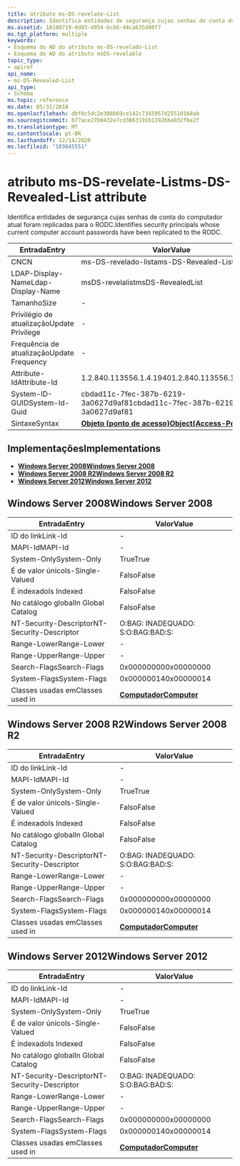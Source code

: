 ```yaml
---
title: atributo ms-DS-revelate-List
description: Identifica entidades de segurança cujas senhas de conta do computador atual foram replicadas para o RODC.
ms.assetid: 10100719-4d03-4954-bcb6-d4ca635d00f7
ms.tgt_platform: multiple
keywords:
- Esquema do AD do atributo ms-DS-revelado-List
- Esquema de AD do atributo msDS-revelable
topic_type:
- apiref
api_name:
- ms-DS-Revealed-List
api_type:
- Schema
ms.topic: reference
ms.date: 05/31/2018
ms.openlocfilehash: dbf8c5dc2e308b69ce142c7345957d25510168ab
ms.sourcegitcommit: b77ace27b0432e7cd3863191b11926be032fbe2f
ms.translationtype: MT
ms.contentlocale: pt-BR
ms.lasthandoff: 12/14/2020
ms.locfileid: "103645551"
---
```

# <a name="ms-ds-revealed-list-attribute"></a><span data-ttu-id="39d60-105">atributo ms-DS-revelate-List</span><span class="sxs-lookup"><span data-stu-id="39d60-105">ms-DS-Revealed-List attribute</span></span>

<span data-ttu-id="39d60-106">Identifica entidades de segurança cujas senhas de conta do computador atual foram replicadas para o RODC.</span><span class="sxs-lookup"><span data-stu-id="39d60-106">Identifies security principals whose current computer account passwords have been replicated to the RODC.</span></span>



| <span data-ttu-id="39d60-107">Entrada</span><span class="sxs-lookup"><span data-stu-id="39d60-107">Entry</span></span> | <span data-ttu-id="39d60-108">Valor</span><span class="sxs-lookup"><span data-stu-id="39d60-108">Value</span></span> |
|-------------------|-------------------------------------------------------|
| <span data-ttu-id="39d60-109">CN</span><span class="sxs-lookup"><span data-stu-id="39d60-109">CN</span></span>                | <span data-ttu-id="39d60-110">ms-DS-revelado-lista</span><span class="sxs-lookup"><span data-stu-id="39d60-110">ms-DS-Revealed-List</span></span>                                   |
| <span data-ttu-id="39d60-111">LDAP-Display-Name</span><span class="sxs-lookup"><span data-stu-id="39d60-111">Ldap-Display-Name</span></span> | <span data-ttu-id="39d60-112">msDS-revelalist</span><span class="sxs-lookup"><span data-stu-id="39d60-112">msDS-RevealedList</span></span>                                     |
| <span data-ttu-id="39d60-113">Tamanho</span><span class="sxs-lookup"><span data-stu-id="39d60-113">Size</span></span>              | \-                                                    |
| <span data-ttu-id="39d60-114">Privilégio de atualização</span><span class="sxs-lookup"><span data-stu-id="39d60-114">Update Privilege</span></span>  | \-                                                    |
| <span data-ttu-id="39d60-115">Frequência de atualização</span><span class="sxs-lookup"><span data-stu-id="39d60-115">Update Frequency</span></span>  | \-                                                    |
| <span data-ttu-id="39d60-116">Attribute-Id</span><span class="sxs-lookup"><span data-stu-id="39d60-116">Attribute-Id</span></span>      | <span data-ttu-id="39d60-117">1.2.840.113556.1.4.1940</span><span class="sxs-lookup"><span data-stu-id="39d60-117">1.2.840.113556.1.4.1940</span></span>                               |
| <span data-ttu-id="39d60-118">System-ID-GUID</span><span class="sxs-lookup"><span data-stu-id="39d60-118">System-Id-Guid</span></span>    | <span data-ttu-id="39d60-119">cbdad11c-7fec-387b-6219-3a0627d9af81</span><span class="sxs-lookup"><span data-stu-id="39d60-119">cbdad11c-7fec-387b-6219-3a0627d9af81</span></span>                  |
| <span data-ttu-id="39d60-120">Sintaxe</span><span class="sxs-lookup"><span data-stu-id="39d60-120">Syntax</span></span>            | [<span data-ttu-id="39d60-121">**Objeto (ponto de acesso)**</span><span class="sxs-lookup"><span data-stu-id="39d60-121">**Object(Access-Point)**</span></span>](s-object-access-point.md) |



## <a name="implementations"></a><span data-ttu-id="39d60-122">Implementações</span><span class="sxs-lookup"><span data-stu-id="39d60-122">Implementations</span></span>

-   [<span data-ttu-id="39d60-123">**Windows Server 2008**</span><span class="sxs-lookup"><span data-stu-id="39d60-123">**Windows Server 2008**</span></span>](#windows-server-2008)
-   [<span data-ttu-id="39d60-124">**Windows Server 2008 R2**</span><span class="sxs-lookup"><span data-stu-id="39d60-124">**Windows Server 2008 R2**</span></span>](#windows-server-2008-r2)
-   [<span data-ttu-id="39d60-125">**Windows Server 2012**</span><span class="sxs-lookup"><span data-stu-id="39d60-125">**Windows Server 2012**</span></span>](#windows-server-2012)

## <a name="windows-server-2008"></a><span data-ttu-id="39d60-126">Windows Server 2008</span><span class="sxs-lookup"><span data-stu-id="39d60-126">Windows Server 2008</span></span>



| <span data-ttu-id="39d60-127">Entrada</span><span class="sxs-lookup"><span data-stu-id="39d60-127">Entry</span></span> | <span data-ttu-id="39d60-128">Valor</span><span class="sxs-lookup"><span data-stu-id="39d60-128">Value</span></span> |
|------------------------|-------------------------------------------|
| <span data-ttu-id="39d60-129">ID do link</span><span class="sxs-lookup"><span data-stu-id="39d60-129">Link-Id</span></span>                | \-                                        |
| <span data-ttu-id="39d60-130">MAPI-Id</span><span class="sxs-lookup"><span data-stu-id="39d60-130">MAPI-Id</span></span>                | \-                                        |
| <span data-ttu-id="39d60-131">System-Only</span><span class="sxs-lookup"><span data-stu-id="39d60-131">System-Only</span></span>            | <span data-ttu-id="39d60-132">True</span><span class="sxs-lookup"><span data-stu-id="39d60-132">True</span></span>                                      |
| <span data-ttu-id="39d60-133">É de valor único</span><span class="sxs-lookup"><span data-stu-id="39d60-133">Is-Single-Valued</span></span>       | <span data-ttu-id="39d60-134">Falso</span><span class="sxs-lookup"><span data-stu-id="39d60-134">False</span></span>                                     |
| <span data-ttu-id="39d60-135">É indexado</span><span class="sxs-lookup"><span data-stu-id="39d60-135">Is Indexed</span></span>             | <span data-ttu-id="39d60-136">Falso</span><span class="sxs-lookup"><span data-stu-id="39d60-136">False</span></span>                                     |
| <span data-ttu-id="39d60-137">No catálogo global</span><span class="sxs-lookup"><span data-stu-id="39d60-137">In Global Catalog</span></span>      | <span data-ttu-id="39d60-138">Falso</span><span class="sxs-lookup"><span data-stu-id="39d60-138">False</span></span>                                     |
| <span data-ttu-id="39d60-139">NT-Security-Descriptor</span><span class="sxs-lookup"><span data-stu-id="39d60-139">NT-Security-Descriptor</span></span> | <span data-ttu-id="39d60-140">O:BAG: INADEQUADO: S:</span><span class="sxs-lookup"><span data-stu-id="39d60-140">O:BAG:BAD:S:</span></span>                              |
| <span data-ttu-id="39d60-141">Range-Lower</span><span class="sxs-lookup"><span data-stu-id="39d60-141">Range-Lower</span></span>            | \-                                        |
| <span data-ttu-id="39d60-142">Range-Upper</span><span class="sxs-lookup"><span data-stu-id="39d60-142">Range-Upper</span></span>            | \-                                        |
| <span data-ttu-id="39d60-143">Search-Flags</span><span class="sxs-lookup"><span data-stu-id="39d60-143">Search-Flags</span></span>           | <span data-ttu-id="39d60-144">0x00000000</span><span class="sxs-lookup"><span data-stu-id="39d60-144">0x00000000</span></span>                                |
| <span data-ttu-id="39d60-145">System-Flags</span><span class="sxs-lookup"><span data-stu-id="39d60-145">System-Flags</span></span>           | <span data-ttu-id="39d60-146">0x00000014</span><span class="sxs-lookup"><span data-stu-id="39d60-146">0x00000014</span></span>                                |
| <span data-ttu-id="39d60-147">Classes usadas em</span><span class="sxs-lookup"><span data-stu-id="39d60-147">Classes used in</span></span>        | [<span data-ttu-id="39d60-148">**Computador**</span><span class="sxs-lookup"><span data-stu-id="39d60-148">**Computer**</span></span>](c-computer.md)<br/> |



## <a name="windows-server-2008-r2"></a><span data-ttu-id="39d60-149">Windows Server 2008 R2</span><span class="sxs-lookup"><span data-stu-id="39d60-149">Windows Server 2008 R2</span></span>



| <span data-ttu-id="39d60-150">Entrada</span><span class="sxs-lookup"><span data-stu-id="39d60-150">Entry</span></span> | <span data-ttu-id="39d60-151">Valor</span><span class="sxs-lookup"><span data-stu-id="39d60-151">Value</span></span> |
|------------------------|-------------------------------------------|
| <span data-ttu-id="39d60-152">ID do link</span><span class="sxs-lookup"><span data-stu-id="39d60-152">Link-Id</span></span>                | \-                                        |
| <span data-ttu-id="39d60-153">MAPI-Id</span><span class="sxs-lookup"><span data-stu-id="39d60-153">MAPI-Id</span></span>                | \-                                        |
| <span data-ttu-id="39d60-154">System-Only</span><span class="sxs-lookup"><span data-stu-id="39d60-154">System-Only</span></span>            | <span data-ttu-id="39d60-155">True</span><span class="sxs-lookup"><span data-stu-id="39d60-155">True</span></span>                                      |
| <span data-ttu-id="39d60-156">É de valor único</span><span class="sxs-lookup"><span data-stu-id="39d60-156">Is-Single-Valued</span></span>       | <span data-ttu-id="39d60-157">Falso</span><span class="sxs-lookup"><span data-stu-id="39d60-157">False</span></span>                                     |
| <span data-ttu-id="39d60-158">É indexado</span><span class="sxs-lookup"><span data-stu-id="39d60-158">Is Indexed</span></span>             | <span data-ttu-id="39d60-159">Falso</span><span class="sxs-lookup"><span data-stu-id="39d60-159">False</span></span>                                     |
| <span data-ttu-id="39d60-160">No catálogo global</span><span class="sxs-lookup"><span data-stu-id="39d60-160">In Global Catalog</span></span>      | <span data-ttu-id="39d60-161">Falso</span><span class="sxs-lookup"><span data-stu-id="39d60-161">False</span></span>                                     |
| <span data-ttu-id="39d60-162">NT-Security-Descriptor</span><span class="sxs-lookup"><span data-stu-id="39d60-162">NT-Security-Descriptor</span></span> | <span data-ttu-id="39d60-163">O:BAG: INADEQUADO: S:</span><span class="sxs-lookup"><span data-stu-id="39d60-163">O:BAG:BAD:S:</span></span>                              |
| <span data-ttu-id="39d60-164">Range-Lower</span><span class="sxs-lookup"><span data-stu-id="39d60-164">Range-Lower</span></span>            | \-                                        |
| <span data-ttu-id="39d60-165">Range-Upper</span><span class="sxs-lookup"><span data-stu-id="39d60-165">Range-Upper</span></span>            | \-                                        |
| <span data-ttu-id="39d60-166">Search-Flags</span><span class="sxs-lookup"><span data-stu-id="39d60-166">Search-Flags</span></span>           | <span data-ttu-id="39d60-167">0x00000000</span><span class="sxs-lookup"><span data-stu-id="39d60-167">0x00000000</span></span>                                |
| <span data-ttu-id="39d60-168">System-Flags</span><span class="sxs-lookup"><span data-stu-id="39d60-168">System-Flags</span></span>           | <span data-ttu-id="39d60-169">0x00000014</span><span class="sxs-lookup"><span data-stu-id="39d60-169">0x00000014</span></span>                                |
| <span data-ttu-id="39d60-170">Classes usadas em</span><span class="sxs-lookup"><span data-stu-id="39d60-170">Classes used in</span></span>        | [<span data-ttu-id="39d60-171">**Computador**</span><span class="sxs-lookup"><span data-stu-id="39d60-171">**Computer**</span></span>](c-computer.md)<br/> |



## <a name="windows-server-2012"></a><span data-ttu-id="39d60-172">Windows Server 2012</span><span class="sxs-lookup"><span data-stu-id="39d60-172">Windows Server 2012</span></span>



| <span data-ttu-id="39d60-173">Entrada</span><span class="sxs-lookup"><span data-stu-id="39d60-173">Entry</span></span> | <span data-ttu-id="39d60-174">Valor</span><span class="sxs-lookup"><span data-stu-id="39d60-174">Value</span></span> |
|------------------------|-------------------------------------------|
| <span data-ttu-id="39d60-175">ID do link</span><span class="sxs-lookup"><span data-stu-id="39d60-175">Link-Id</span></span>                | \-                                        |
| <span data-ttu-id="39d60-176">MAPI-Id</span><span class="sxs-lookup"><span data-stu-id="39d60-176">MAPI-Id</span></span>                | \-                                        |
| <span data-ttu-id="39d60-177">System-Only</span><span class="sxs-lookup"><span data-stu-id="39d60-177">System-Only</span></span>            | <span data-ttu-id="39d60-178">True</span><span class="sxs-lookup"><span data-stu-id="39d60-178">True</span></span>                                      |
| <span data-ttu-id="39d60-179">É de valor único</span><span class="sxs-lookup"><span data-stu-id="39d60-179">Is-Single-Valued</span></span>       | <span data-ttu-id="39d60-180">Falso</span><span class="sxs-lookup"><span data-stu-id="39d60-180">False</span></span>                                     |
| <span data-ttu-id="39d60-181">É indexado</span><span class="sxs-lookup"><span data-stu-id="39d60-181">Is Indexed</span></span>             | <span data-ttu-id="39d60-182">Falso</span><span class="sxs-lookup"><span data-stu-id="39d60-182">False</span></span>                                     |
| <span data-ttu-id="39d60-183">No catálogo global</span><span class="sxs-lookup"><span data-stu-id="39d60-183">In Global Catalog</span></span>      | <span data-ttu-id="39d60-184">Falso</span><span class="sxs-lookup"><span data-stu-id="39d60-184">False</span></span>                                     |
| <span data-ttu-id="39d60-185">NT-Security-Descriptor</span><span class="sxs-lookup"><span data-stu-id="39d60-185">NT-Security-Descriptor</span></span> | <span data-ttu-id="39d60-186">O:BAG: INADEQUADO: S:</span><span class="sxs-lookup"><span data-stu-id="39d60-186">O:BAG:BAD:S:</span></span>                              |
| <span data-ttu-id="39d60-187">Range-Lower</span><span class="sxs-lookup"><span data-stu-id="39d60-187">Range-Lower</span></span>            | \-                                        |
| <span data-ttu-id="39d60-188">Range-Upper</span><span class="sxs-lookup"><span data-stu-id="39d60-188">Range-Upper</span></span>            | \-                                        |
| <span data-ttu-id="39d60-189">Search-Flags</span><span class="sxs-lookup"><span data-stu-id="39d60-189">Search-Flags</span></span>           | <span data-ttu-id="39d60-190">0x00000000</span><span class="sxs-lookup"><span data-stu-id="39d60-190">0x00000000</span></span>                                |
| <span data-ttu-id="39d60-191">System-Flags</span><span class="sxs-lookup"><span data-stu-id="39d60-191">System-Flags</span></span>           | <span data-ttu-id="39d60-192">0x00000014</span><span class="sxs-lookup"><span data-stu-id="39d60-192">0x00000014</span></span>                                |
| <span data-ttu-id="39d60-193">Classes usadas em</span><span class="sxs-lookup"><span data-stu-id="39d60-193">Classes used in</span></span>        | [<span data-ttu-id="39d60-194">**Computador**</span><span class="sxs-lookup"><span data-stu-id="39d60-194">**Computer**</span></span>](c-computer.md)<br/> |



 

 





